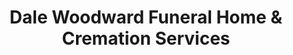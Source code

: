 ---
title: "Dale Woodward Funeral Home & Cremation Services"
url: /holly-hill/dale-woodward-funeral-home-and-cremation-services/
shop: funeral directors
---